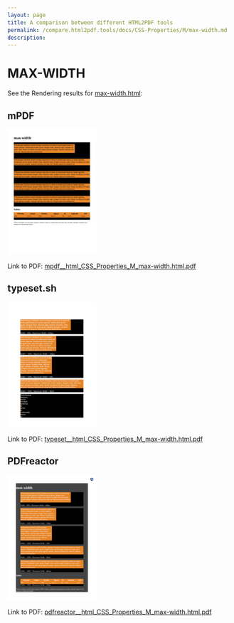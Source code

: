 ```yaml
---
layout: page
title: A comparison between different HTML2PDF tools
permalink: /compare.html2pdf.tools/docs/CSS-Properties/M/max-width.md
description: 
---
```


# MAX-WIDTH

See the Rendering results for [max-width.html](/html/CSS%20Properties/M/max-width.html):

## mPDF
![](mpdf__html_CSS_Properties_M_max-width.html.png) 

Link to PDF: [mpdf__html_CSS_Properties_M_max-width.html.pdf](mpdf__html_CSS_Properties_M_max-width.html.pdf)

## typeset.sh
![](typeset__html_CSS_Properties_M_max-width.html.png) 

Link to PDF: [typeset__html_CSS_Properties_M_max-width.html.pdf](typeset__html_CSS_Properties_M_max-width.html.pdf)

## PDFreactor
![](pdfreactor__html_CSS_Properties_M_max-width.html.png) 

Link to PDF: [pdfreactor__html_CSS_Properties_M_max-width.html.pdf](pdfreactor__html_CSS_Properties_M_max-width.html.pdf)
